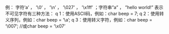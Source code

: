 例：
	字符’a’ ， ’\0’ ， ’\n’ ， ’\027’ ， ’\x1ff’ ；字符串”a” ， ”hello world!”
	表示不可见字符有三种方法：
		q 1：使用ASCII码，例如：char beep = 7;
		q 2：使用转义序列，例如：char beep = ‘\a’;
		q 3：使用转义字符，例如：char beep = ‘\007’; //或char beep = ‘\x07’